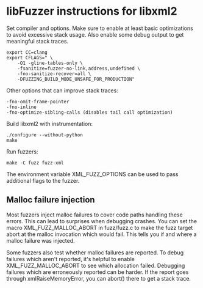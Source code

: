 libFuzzer instructions for libxml2
==================================

Set compiler and options. Make sure to enable at least basic optimizations
to avoid excessive stack usage. Also enable some debug output to get
meaningful stack traces.

    export CC=clang
    export CFLAGS=" \
        -O1 -gline-tables-only \
        -fsanitize=fuzzer-no-link,address,undefined \
        -fno-sanitize-recover=all \
        -DFUZZING_BUILD_MODE_UNSAFE_FOR_PRODUCTION"

Other options that can improve stack traces:

    -fno-omit-frame-pointer
    -fno-inline
    -fno-optimize-sibling-calls (disables tail call optimization)

Build libxml2 with instrumentation:

    ./configure --without-python
    make

Run fuzzers:

    make -C fuzz fuzz-xml

The environment variable XML_FUZZ_OPTIONS can be used to pass additional
flags to the fuzzer.

Malloc failure injection
------------------------

Most fuzzers inject malloc failures to cover code paths handling these
errors. This can lead to surprises when debugging crashes. You can set
the macro XML_FUZZ_MALLOC_ABORT in fuzz/fuzz.c to make the fuzz target
abort at the malloc invocation which would fail. This tells you if
and where a malloc failure was injected.

Some fuzzers also test whether malloc failures are reported. To debug
failures which aren't reported, it's helpful to enable
XML_FUZZ_MALLOC_ABORT to see which allocation failed. Debugging
failures which are erroneously reported can be harder. If the report
goes through xmlRaiseMemoryError, you can abort() there to get a
stack trace.
